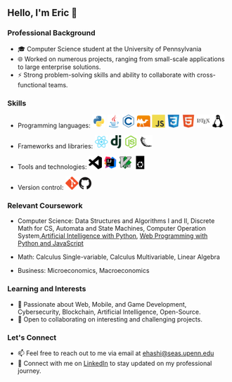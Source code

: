 ## Hello, I'm Eric 👋

### Professional Background

- 🎓 Computer Science student at the University of Pennsylvania 
- 🌐 Worked on numerous projects, ranging from small-scale applications to large enterprise solutions.
- ⚡ Strong problem-solving skills and ability to collaborate with cross-functional teams.

### Skills

- Programming languages: <img src="https://github.com/devicons/devicon/blob/master/icons/python/python-original.svg" alt="python" width="30" > <img src="https://github.com/devicons/devicon/blob/master/icons/java/java-original.svg" alt="java" width="30" > <img src="https://github.com/devicons/devicon/blob/master/icons/c/c-line.svg" alt="c" width="30" > <img src="https://github.com/devicons/devicon/blob/master/icons/ocaml/ocaml-original.svg" alt="ocaml" width="30" > <img src="https://github.com/devicons/devicon/blob/master/icons/javascript/javascript-original.svg" alt="javascript" width="30" > <img src="https://github.com/devicons/devicon/blob/master/icons/css3/css3-original.svg" alt="css3" width="30" > <img src="https://github.com/devicons/devicon/blob/master/icons/html5/html5-original.svg" alt="html5" width="30" > <img src="https://github.com/devicons/devicon/blob/master/icons/latex/latex-original.svg" alt="latex" width="30" > <img src="https://github.com/devicons/devicon/blob/master/icons/linux/linux-plain.svg" alt="linux" width="30" > 

- Frameworks and libraries: <img src="https://github.com/devicons/devicon/blob/master/icons/react/react-original.svg" alt="react" width="30" > <img src="https://github.com/devicons/devicon/blob/master/icons/django/django-plain.svg" alt="django" width="30" > <img src="https://github.com/devicons/devicon/blob/master/icons/nodejs/nodejs-original.svg" alt="nodejs" width="30" > <img src="https://github.com/devicons/devicon/blob/master/icons/flask/flask-original.svg" alt="flask" width="30" >

- Tools and technologies: <img src="https://github.com/devicons/devicon/blob/master/icons/vscode/vscode-plain.svg" alt="vscode" width="30" > <img src="https://github.com/devicons/devicon/blob/master/icons/intellij/intellij-original.svg" alt="intellij" width="30" > <img src="https://github.com/devicons/devicon/blob/master/icons/vim/vim-original.svg" alt="vim" width="30" > <img src="https://github.com/devicons/devicon/blob/master/icons/ubuntu/ubuntu-plain.svg" alt="ubuntu" width="30" >

- Version control: <img src="https://github.com/devicons/devicon/blob/master/icons/git/git-original.svg" alt="git" width="30"><img src="https://github.com/devicons/devicon/blob/master/icons/github/github-original.svg" alt="github" width="30">


### Relevant Coursework

- Computer Science: Data Structures and Algorithms I and II, Discrete Math for CS, Automata and State Machines, Computer Operation System,[Artificial Intelligence with Python](https://certificates.cs50.io/eb98545c-cccc-4922-bf18-2f44054174da.pdf?size=letter), [Web Programming with Python and JavaScript](https://certificates.cs50.io/bea46af5-db6a-4abf-801c-b092624a4f44.pdf?size=letter)

- Math:  Calculus Single-variable, Calculus Multivariable, Linear Algebra

- Business: Microeconomics, Macroeconomics


### Learning and Interests

- 🌟 Passionate about Web, Mobile, and Game Development, Cybersecurity, Blockchain, Artificial Intelligence, Open-Source.
- 🤝 Open to collaborating on interesting and challenging projects.

### Let's Connect

- 📫 Feel free to reach out to me via email at ehashi@seas.upenn.edu
- 💼 Connect with me on [LinkedIn](https://www.linkedin.com/in/ehashimoto) to stay updated on my professional journey.


